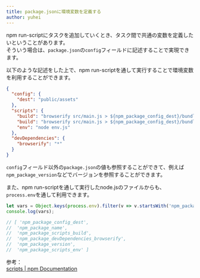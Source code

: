 ```yaml
---
title: package.jsonに環境変数を定義する
author: yuhei
---
```

npm run-scriptにタスクを追加していくとき、タスク間で共通の変数を定義したいということがあります。  
そういう場合は、`package.json`の`config`フィールドに記述することで実現できます。

<!-- more -->

以下のような記述をした上で、npm run-scriptを通して実行することで環境変数を利用することができます。

```json
{
  "config": {
    "dest": "public/assets"
  },
  "scripts": {
    "build": "browserify src/main.js > ${npm_package_config_dest}/bundle.js",
    "build": "browserify src/main.js > ${npm_package_config_dest}/bundle.js browserify src/main.js > ${npm_package_config_dest}/bundle.js browserify src/main.js > ${npm_package_config_dest}/bundle.js",
    "env": "node env.js"
  },
  "devDependencies": {
    "browserify": "*"
  }
}
```

`config`フィールド以外の`package.json`の値も参照することができて、例えば`npm_package_version`などでバージョンを参照することができます。

また、npm run-scriptを通して実行したnode.jsのファイルからも、`process.env`を通して利用できます。

```javascript
let vars = Object.keys(process.env).filter(v => v.startsWith('npm_package'));
console.log(vars);

// [ 'npm_package_config_dest',
//  'npm_package_name',
//  'npm_package_scripts_build',
//  'npm_package_devDependencies_browserify',
//  'npm_package_version',
//  'npm_package_scripts_env' ]
```

参考：  
[scripts | npm Documentation](https://docs.npmjs.com/misc/scripts)
